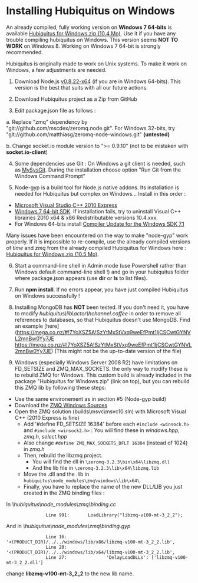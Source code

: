 # Installing Hubiquitus on Windows
An already compiled, fully working version on **Windows 7 64-bits** is available [Hubiquitus for Windows.zip (10.4 Mo)](https://mega.co.nz/#!7ApRxJ5B!a9WhrSWeiIYy3FHSYIXE3T2hXncgrGs6bC4zzCsa4oQ). Use it if you have any trouble compiling hubiquitus on Windows.
This version seems **NOT TO WORK** on Windows 8. Working on Windows 7 64-bit is strongly recommended.

Hubiquitus is originally made to work on Unix systems. To make it work on Windows, a few adjustments are needed.

1. Download Node.js [v0.8.22-x64](http://nodejs.org/dist/v0.8.22/x64/node-v0.8.22-x64.msi) (if you are in Windows 64-bits). This version is the best that suits with all our future actions.

2. Download Hubiquitus project as a Zip from GitHub

3. Edit package.json file as follows :

 a. Replace "zmq" dependency by "git://github.com/mscdex/zeromq.node.git".
For Windows 32-bits, try "git://github.com/matthiasg/zeromq-node-windows.git" **(untested)**

 b. Change socket.io module version to ">= 0.9.10" (not to be mistaken with **socket.io-client**)

4. Some dependencies use Git : On Windows a git client is needed, such as [MySysGit](https://code.google.com/p/msysgit/). During the installation choose option "Run Git from the Windows Command Prompt"

5. Node-gyp is a build tool for Node.js native addons. Its installation is needed for Hubiquitus but complex on Windows... Install in this order :
 - [Microsoft Visual Studio C++ 2010 Express](http://go.microsoft.com/?linkid=9709949)
 - [Windows 7 64-bit SDK](http://www.microsoft.com/en-us/download/details.aspx?id=8279). If installation fails, try to uninstall Visual C++ librairies 2010 x64 & x86 Redistributable versions 10.4.xxx.
 - For Windows 64-bits install [Compiler Update for the Windows SDK 7.1](http://www.microsoft.com/en-us/download/details.aspx?id=4422)

 Many issues have been encountered on the way to make "node-gyp" work properly. If it is impossible to re-compile, use the already compiled versions of *time* and *zmq* from the already compiled Hubiquitus for Windows here : [Hubiquitus for Windows.zip (10.5 Mo)](https://mega.co.nz/#!XQRGUKgB!ZP6v7gExM-mMuAaX7LGNx0vSXOQV6XIKrJtqSJUkyKY).


6. Start a command-line shell in Admin mode (use Powershell rather than Windows default command-line shell !) and go in your hubiquitus folder where package.json appears (use **dir** or **ls** to list files).

7. Run **npm install**. If no errors appear, you have just compiled Hubiquitus on Windows successfully !

8. Installing MongoDB has **NOT** been tested. If you don't need it, you have to modify *hubiquitus\lib\actor\hchannel.coffee* in order to remove all references to databases, so that Hubiquitus doesn't use MongoDB. Find an example  [here](https://mega.co.nz/#!7YoXSZ5A!SzYtMxStVxq9weEfPmt1IjCSCwtGYNVL2mnBw0Yy7JE
https://mega.co.nz/#!7YoXSZ5A!SzYtMxStVxq9weEfPmt1IjCSCwtGYNVL2mnBw0Yy7JE) (This might not be the up-to-date version of the file)

9. Windows (especially Windows Server 2008 R2) have limitations on FD_SETSIZE and ZMQ_MAX_SOCKETS. the only way to modify these is to rebuild ZMQ for Windows.
 This custom build is already included in the package "Hubiquitus for Windows.zip" (link on top), but you can rebuild this ZMQ lib by following these steps:
 - Use the same environement as in section #5 (Node-gyp build)
 - Download the [ZMQ Windows Sources](http://www.zeromq.org/intro:get-the-software)
 - Open the ZMQ solution (builds\msvc\msvc10.sln) with Microsoft Visual C++ (2010 Express is fine)
	- Add '#define FD_SETSIZE 16384' before each ```#include <winsock.h>``` and ```#include <winsock2.h>``` : You will find these in *windows.hpp*, *zmq.h*, *select.hpp*
	- Also change ```#define ZMQ_MAX_SOCKETS_DFLT 16384``` (instead of 1024) in *zmq.h*
	- Then, rebuild the libzmq project.
	  - You will find the dll in ```\zeromq-3.2.3\bin\x64\libzmq.dll```
	  - And the lib file in ```\zeromq-3.2.3\lib\x64\libzmq.lib```
	- Move the .dll and the .lib in ```hubiquitus\node_modules\zmq\windows\lib\x64\```
	- Finally, you have to replace the name of the new DLL/LIB you just created in the ZMQ binding files :
	
 In *\hubiquitus\node_modules\zmq\binding.cc*
 ```
                Line 991:       LoadLibrary("libzmq-v100-mt-3_2_2");
 ```

 And in *\hubiquitus\node_modules\zmq\binding.gyp*
 
 ```
                Line 16:                   '<(PRODUCT_DIR)/../../windows/lib/x86/libzmq-v100-mt-3_2_2.lib',
                Line 20:                   '<(PRODUCT_DIR)/../../windows/lib/x64/libzmq-v100-mt-3_2_2.lib',
                Line 27:               'DelayLoadDLLs': ['libzmq-v100-mt-3_2_2.dll']
 ```
 
 change **libzmq-v100-mt-3_2_2** to the new lib name.
 
